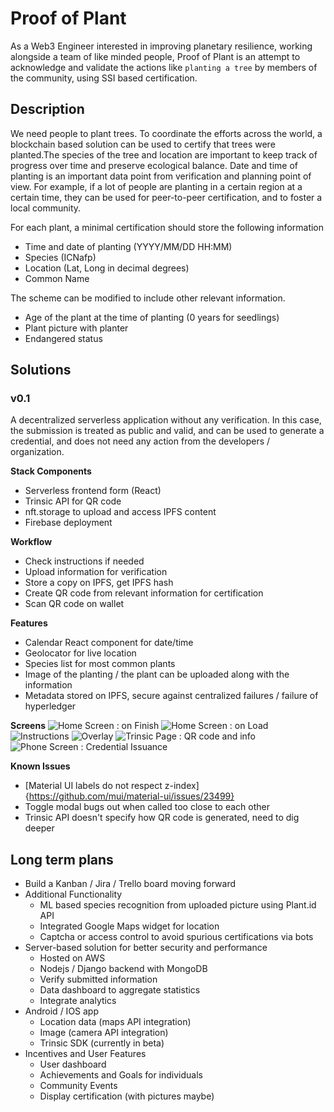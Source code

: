 # Proof of Plant
As a Web3 Engineer interested in improving planetary resilience, working alongside a team of like minded people, Proof of Plant is an attempt to acknowledge and validate the actions like `planting a tree` by members of the community, using SSI based certification.

## Description
We need people to plant trees. To coordinate the efforts across the world, a blockchain based solution can be used to certify that trees were planted.The species of the tree and location are important to keep track of progress over time and preserve ecological balance. Date and time of planting is an important data point from verification and planning point of view. For example, if a lot of people are planting in a certain region at a certain time, they can be used for peer-to-peer certification, and to foster a local community.

For each plant, a minimal certification should store the following information
- Time and date of planting (YYYY/MM/DD HH:MM)
- Species (ICNafp)
- Location (Lat, Long in decimal degrees)
- Common Name

The scheme can be modified to include other relevant information.
- Age of the plant at the time of planting (0 years for seedlings)
- Plant picture with planter
- Endangered status

## Solutions
### v0.1
A decentralized serverless application without any verification. In this case, the submission is treated as public and valid, and can be used to generate a credential, and does not need any action from the developers / organization.

**Stack Components**
- Serverless frontend form (React)
- Trinsic API for QR code
- nft.storage to upload and access IPFS content
- Firebase deployment

**Workflow**
- Check instructions if needed
- Upload information for verification
- Store a copy on IPFS, get IPFS hash
- Create QR code from relevant information for certification
- Scan QR code on wallet

**Features**
- Calendar React component for date/time
- Geolocator for live location
- Species list for most common plants
- Image of the planting / the plant can be uploaded along with the information
- Metadata stored on IPFS, secure against centralized failures / failure of hyperledger

**Screens**
![Home Screen : on Finish](./src/media/Screen_main_final.png)
![Home Screen : on Load](./src/media/Screen_main_initial.png)
![Instructions](./src/media/Screen_instructions.png)
![Overlay](./src/media/Screen_modal.png)
![Trinsic Page : QR code and info](./src/media/Screen_trinsic.png)
![Phone Screen : Credential Issuance](./src/media/Screen_credential_phone.jpg)



**Known Issues**
- [Material UI labels do not respect z-index]{https://github.com/mui/material-ui/issues/23499}
- Toggle modal bugs out when called too close to each other
- Trinsic API doesn't specify how QR code is generated, need to dig deeper

## Long term plans
- Build a Kanban / Jira / Trello board moving forward
- Additional Functionality
  - ML based species recognition from uploaded picture using Plant.id API
  - Integrated Google Maps widget for location 
  - Captcha or access control to avoid spurious certifications via bots
- Server-based solution for better security and performance
  - Hosted on AWS
  - Nodejs / Django backend with MongoDB
  - Verify submitted information
  - Data dashboard to aggregate statistics
  - Integrate analytics
- Android / IOS app 
  - Location data (maps API integration)
  - Image (camera API integration)
  - Trinsic SDK (currently in beta)
- Incentives and User Features
  - User dashboard
  - Achievements and Goals for individuals
  - Community Events
  - Display certification (with pictures maybe)
